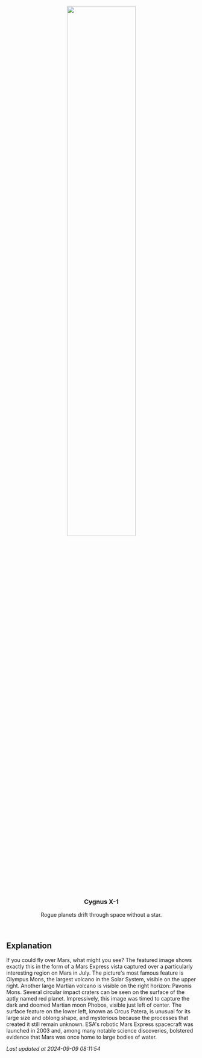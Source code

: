 <p align='center'>
    <img src='https://apod.nasa.gov/apod/image/2409/MarsPan_ExpressLuck_1080.jpg' width='60%' />
    <h3 align="center">Cygnus X-1</h3>
    <p align="center">Rogue planets drift through space without a star.</p>
</p>
<br/>

Explanation
--
If you could fly over Mars, what might you see? The featured image shows exactly this in the form of a Mars Express vista captured over a particularly interesting region on Mars in July. The picture's most famous feature is Olympus Mons, the largest volcano in the Solar System, visible on the upper right.  Another large Martian volcano is visible on the right horizon: Pavonis Mons. Several circular impact craters can be seen on the surface of the aptly named red planet. Impressively, this image was timed to capture the dark and doomed Martian moon Phobos, visible just left of center.  The surface feature on the lower left, known as Orcus Patera, is unusual for its large size and oblong shape, and mysterious because the processes that created it still remain unknown.  ESA's robotic Mars Express spacecraft was launched in 2003 and, among many notable science discoveries, bolstered evidence that Mars was once home to large bodies of water.


*Last updated at 2024-09-09 08:11:54*
